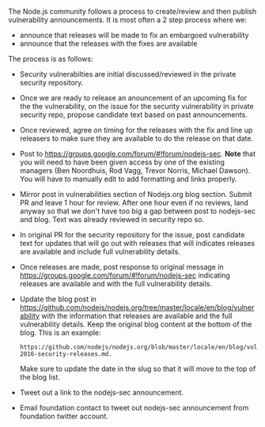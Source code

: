 The Node.js community follows a process to create/review and
then publish vulnerability announcements.  It is most often a 2 step
process where we:

* announce that releases will be made to fix an embargoed vulnerability 
* announce that the releases with the fixes are available

The process is as follows:

* Security vulnerabilties are initial discussed/reviewed in the private
  security repository.

* Once we are ready to release an anouncement of an upcoming fix for the
  the vulnerability, on the issue for the security vulnerability in private
  security repo, propose candidate text based on past announcements.

* Once reviewed, agree on timing for the releases with the fix and line up
  releasers to make sure they are available to do the release on that date.

* Post to https://groups.google.com/forum/#!forum/nodejs-sec.
  **Note** that you will need to have been given access by one of the
  existing managers (Ben Noordhuis, Rod Vagg, Trevor Norris, Michael Dawson).
  You will have to manually edit to add formatting and links properly.

* Mirror post in vulnerabilities section of Nodejs.org blog section.
  Submit PR and leave 1 hour for review. After one hour even if no reviews,
  land anyway so that we don't have too big a gap between post to nodejs-sec
  and blog. Text was already reviewed in security repo so.

* In original PR for the security repository for the issue, post candidate
  text for updates that will go out with releases that will indicates 
  releases are available and include full vulnerability details.

* Once releases are made, post response to original message in
  https://groups.google.com/forum/#!forum/nodejs-sec indicating
  releases are available and with the full vulnerability details.

* Update the blog post in
  https://github.com/nodejs/nodejs.org/tree/master/locale/en/blog/vulnerability
  with the information that releases are available and the full
  vulnerability details. Keep the original blog content at the
  bottom of the blog. This is an example:
  ```
  https://github.com/nodejs/nodejs.org/blob/master/locale/en/blog/vulnerability/june-2016-security-releases.md.
  ```
  Make sure to update the date in the slug so that it will move to
  the top of the blog list.

* Tweet out a link to the nodejs-sec announcement.

* Email foundation contact to tweet out nodejs-sec announcement from
  foundation twitter account.
